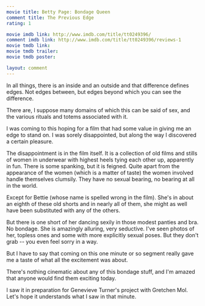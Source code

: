 ```yaml
---
movie title: Betty Page: Bondage Queen
comment title: The Previous Edge
rating: 1

movie imdb link: http://www.imdb.com/title/tt0249396/
comment imdb link: http://www.imdb.com/title/tt0249396/reviews-1
movie tmdb link: 
movie tmdb trailer: 
movie tmdb poster: 

layout: comment
---
```


In all things, there is an inside and an outside and that difference defines edges. Not edges between, but edges beyond which you can see the difference.

There are, I suppose many domains of which this can be said of sex, and the various rituals and totems associated with it.

I was coming to this hoping for a film that had some value in giving me an edge to stand on. I was sorely disappointed, but along the way I discovered a certain pleasure.

The disappointment is in the film itself. It is a collection of old films and stills of women in underwear with highest heels tying each other up, apparently in fun. There is some spanking, but it is feigned. Quite apart from the appearance of the women (which is a matter of taste) the women involved handle themselves clumsily. They have no sexual bearing, no bearing at all in the world.

Except for Bettie (whose name is spelled wrong in the film). She's in about an eighth of these old shorts and in nearly all of them, she might as well have been substituted with any of the others.

But there is one short of her dancing sexily in those modest panties and bra. No bondage. She is amazingly alluring, very seductive. I've seen photos of her, topless ones and some with more explicitly sexual poses. But they don't grab -- you even feel sorry in a way.

But I have to say that coming on this one minute or so segment really gave me a taste of what all the excitement was about. 

There's nothing cinematic about any of this bondage stuff, and I'm amazed that anyone would find them exciting today. 

I saw it in preparation for Genevieve Turner's project with Gretchen Mol. Let's hope it understands what I saw in that minute.